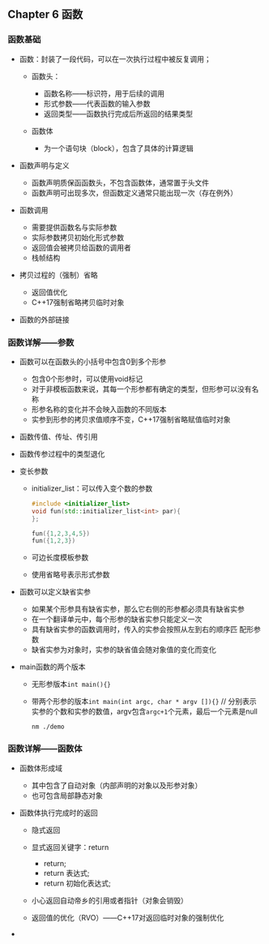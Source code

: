 ## Chapter 6 函数

### 函数基础

- 函数：封装了一段代码，可以在一次执行过程中被反复调用；
  - 函数头：
    - 函数名称——标识符，用于后续的调用
    - 形式参数——代表函数的输入参数
    - 返回类型——函数执行完成后所返回的结果类型

  - 函数体
    - 为一个语句块（block），包含了具体的计算逻辑

- 函数声明与定义
  - 函数声明质保函函数头，不包含函数体，通常置于头文件
  - 函数声明可出现多次，但函数定义通常只能出现一次（存在例外）


- 函数调用
  - 需要提供函数名与实际参数
  - 实际参数拷贝初始化形式参数
  - 返回值会被拷贝给函数的调用者
  - 栈帧结构
- 拷贝过程的（强制）省略
  - 返回值优化
  - C++17强制省略拷贝临时对象
- 函数的外部链接

### 函数详解——参数

- 函数可以在函数头的小括号中包含0到多个形参

  - 包含0个形参时，可以使用void标记
  - 对于非模板函数来说，其每一个形参都有确定的类型，但形参可以没有名称
  - 形参名称的变化并不会映入函数的不同版本
  - 实参到形参的拷贝求值顺序不变，C++17强制省略赋值临时对象

- 函数传值、传址、传引用

- 函数传参过程中的类型退化

- 变长参数

  - initializer_list：可以传入变个数的参数

    ```C++
    #include <initializer_list>
    void fun(std::initializer_list<int> par){
    };
    
    fun({1,2,3,4,5})
    fun({1,2,3})
    ```

  - 可边长度模板参数

  - 使用省略号表示形式参数

- 函数可以定义缺省实参

  - 如果某个形参具有缺省实参，那么它右侧的形参都必须具有缺省实参
  - 在一个翻译单元中，每个形参的缺省实参只能定义一次
  - 具有缺省实参的函数调用时，传入的实参会按照从左到右的顺序匹 配形参数
  - 缺省实参为对象时，实参的缺省值会随对象值的变化而变化

- main函数的两个版本

  - 无形参版本`int main(){}`

  - 带两个形参的版本`int main(int argc, char * argv []){}` // 分别表示实参的个数和实参的数值，argv包含`argc+1`个元素，最后一个元素是null

    `nm ./demo`

### 函数详解——函数体

- 函数体形成域

  - 其中包含了自动对象（内部声明的对象以及形参对象）
  - 也可包含局部静态对象

- 函数体执行完成时的返回

  - 隐式返回
  - 显式返回关键字：return
    - return; 
    - return 表达式;
    - return 初始化表达式;

  - 小心返回自动帝乡的引用或者指针（对象会销毁）
  - 返回值的优化（RVO）——C++17对返回临时对象的强制优化

- 















